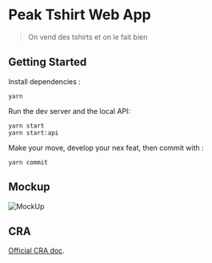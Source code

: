 # Peak Tshirt Web App

> On vend des tshirts et on le fait bien

## Getting Started

Install dependencies :

```shell
yarn
```

Run the dev server and the local API:

```shell
yarn start
yarn start:api
```

Make your move, develop your nex feat, then commit with :

```shell
yarn commit
```

## Mockup

![MockUp](./docs/mockup.png)

## CRA

[Official CRA doc](./docs/CRA.md).
